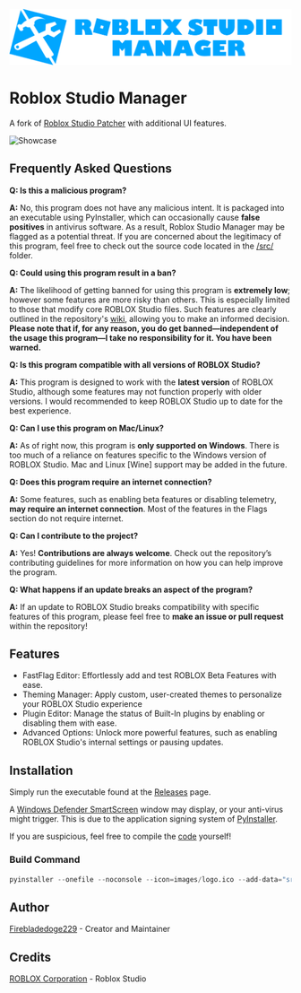 ![Roblox Studio Manager](https://github.com/Firebladedoge229/RobloxStudioManager/blob/main/images/RobloxStudioManager.png?raw=true)

# Roblox Studio Manager

A fork of [Roblox Studio Patcher](https://github.com/Firebladedoge229/RobloxStudioPatcher) with additional UI features.

![Showcase](https://github.com/Firebladedoge229/RobloxStudioManager/blob/main/images/RobloxStudioManagerScrsht.png?raw=true)

## Frequently Asked Questions

**Q: Is this a malicious program?**

**A:** No, this program does not have any malicious intent. It is packaged into an executable using PyInstaller, which can occasionally cause **false positives** in antivirus software. As a result, Roblox Studio Manager may be flagged as a potential threat. If you are concerned about the legitimacy of this program, feel free to check out the source code located in the [/src/](https://github.com/Firebladedoge229/RobloxStudioManager/tree/main/src) folder.

**Q: Could using this program result in a ban?**

**A:** The likelihood of getting banned for using this program is **extremely low**; however some features are more risky than others. This is especially limited to those that modify core ROBLOX Studio files. Such features are clearly outlined in the repository's [wiki](https://github.com/Firebladedoge229/RobloxStudioManager/wiki/Advanced-and-Risky-Features), allowing you to make an informed decision. **Please note that if, for any reason, you do get banned—independent of the usage this program—I take no responsibility for it. You have been warned.**

**Q: Is this program compatible with all versions of ROBLOX Studio?**

**A:** This program is designed to work with the **latest version** of ROBLOX Studio, although some features may not function properly with older versions. I would recommended to keep ROBLOX Studio up to date for the best experience.

**Q: Can I use this program on Mac/Linux?**

**A:** As of right now, this program is **only supported on Windows**. There is too much of a reliance on features specific to the Windows version of ROBLOX Studio. Mac and Linux [Wine] support may be added in the future.

**Q: Does this program require an internet connection?**

**A:** Some features, such as enabling beta features or disabling telemetry, **may require an internet connection**. Most of the features in the Flags section do not require internet.

**Q: Can I contribute to the project?**

**A:** Yes! **Contributions are always welcome**. Check out the repository’s contributing guidelines for more information on how you can help improve the program.

**Q: What happens if an update breaks an aspect of the program?**

**A:** If an update to ROBLOX Studio breaks compatibility with specific features of this program, please feel free to **make an issue or pull request** within the repository!

## Features

- FastFlag Editor: Effortlessly add and test ROBLOX Beta Features with ease.
- Theming Manager: Apply custom, user-created themes to personalize your ROBLOX Studio experience
- Plugin Editor: Manage the status of Built-In plugins by enabling or disabling them with ease.
- Advanced Options: Unlock more powerful features, such as enabling ROBLOX Studio's internal settings or pausing updates.

## Installation

Simply run the executable found at the [Releases](https://github.com/Firebladedoge229/RobloxStudioManager/releases/latest/download/RobloxStudioManager.exe) page.

A [Windows Defender SmartScreen](https://learn.microsoft.com/en-us/windows/security/operating-system-security/virus-and-threat-protection/microsoft-defender-smartscreen/) window may display, or your anti-virus might trigger. This is due to the application signing system of [PyInstaller](https://github.com/pyinstaller/pyinstaller).

If you are suspicious, feel free to compile the [code](https://github.com/Firebladedoge229/RobloxStudioManager/archive/refs/heads/main.zip) yourself!

### Build Command
```py
pyinstaller --onefile --noconsole --icon=images/logo.ico --add-data="src/ui_components.py:." --add-data="src/downloader.py:." --add-data="src/logic.py:." --add-data="data:." --add-data="images/logo.png:." --add-data="images/RobloxStudioManager.png:." src/main.py
```

## Author

[Firebladedoge229](https://www.github.com/Firebladedoge229) - Creator and Maintainer

## Credits 

[ROBLOX Corporation](https://web.archive.org/web/20190123202500if_/https://assets.contentstack.io/v3/assets/bltc2ad39afa86662c8/blt2387a75699f139aa/5c004be20df41c16214e0b69/Roblox_2.0_Brand_Guidelines_Nov_2018.pdf?disposition=inline) - Roblox Studio
